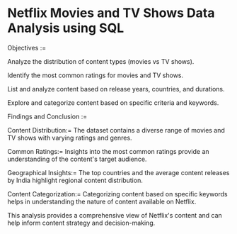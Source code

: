# Netflix Movies and TV Shows Data Analysis using SQL
Objectives :=

Analyze the distribution of content types (movies vs TV shows).

Identify the most common ratings for movies and TV shows.

List and analyze content based on release years, countries, and durations.

Explore and categorize content based on specific criteria and keywords.

Findings and Conclusion :=

Content Distribution:= The dataset contains a diverse range of movies and TV shows with varying ratings and genres.

Common Ratings:= Insights into the most common ratings provide an understanding of the content's target audience.

Geographical Insights:= The top countries and the average content releases by India highlight regional content distribution.

Content Categorization:= Categorizing content based on specific keywords helps in understanding the nature of content available on Netflix.

This analysis provides a comprehensive view of Netflix's content and can help inform content strategy and decision-making.
